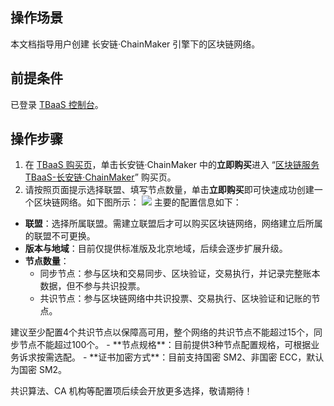## 操作场景

本文档指导用户创建 长安链·ChainMaker 引擎下的区块链网络。

## 前提条件

已登录 [TBaaS 控制台](https://console.cloud.tencent.com/tbaas)。

## 操作步骤

1. 在 [TBaaS 购买页](https://cloud.tencent.com/product/tbaas)，单击长安链·ChainMaker 中的**立即购买**进入 “[区块链服务TBaaS-长安链·ChainMaker](https://buy.cloud.tencent.com/tbaas_blockchain/chainmaker)” 购买页。
2. 请按照页面提示选择联盟、填写节点数量，单击**立即购买**即可快速成功创建一个区块链网络。如下图所示：
   ![](https://qcloudimg.tencent-cloud.cn/raw/8818ed15364e32daac423a77f61712f2.png)
   主要的配置信息如下：
 - **联盟**：选择所属联盟。需建立联盟后才可以购买区块链网络，网络建立后所属的联盟不可更换。
 - **版本与地域**：目前仅提供标准版及北京地域，后续会逐步扩展升级。
 - **节点数量**：
    - 同步节点：参与区块和交易同步、区块验证，交易执行，并记录完整账本数据，但不参与共识投票。
    - 共识节点：参与区块链网络中共识投票、交易执行、区块验证和记账的节点。
<dx-alert infotype="notice" title="">
建议至少配置4个共识节点以保障高可用，整个网络的共识节点不能超过15个，同步节点不能超过100个。
</dx-alert>
 - **节点规格**：目前提供3种节点配置规格，可根据业务诉求按需选配。
 - **证书加密方式**：目前支持国密 SM2、非国密 ECC，默认为国密 SM2。

共识算法、CA 机构等配置项后续会开放更多选择，敬请期待！

